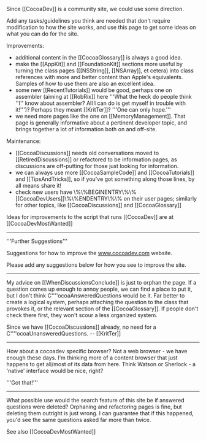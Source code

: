 Since [[CocoaDev]] is a community site, we could use some direction.

Add any tasks/guidelines you think are needed that don't require modification to how the site works, and use this page to get some ideas on what you can do for the site.

Improvements:

* additional content in the [[CocoaGlossary]] is always a good idea.
* make the [[AppKit]] and [[FoundationKit]] sections more useful by turning the class pages ([[NSString]], [[NSArray]], et cetera) into class references with more and better content than Apple's equivalents. Samples of how to use them are also an excellent idea.
* some new [[RecentTutorials]] would be good, perhaps one on assembler (aiming at [[RobRix]] here '''What the heck do people think ''I'' know about assembler? All I can do is get myself in trouble with it!''')? Perhaps they meant [[KritTer]]? '''One can only hope.'''
* we need more pages like the one on [[MemoryManagement]]. That page is generally informative about a pertinent developer topic, and brings together a lot of information both on and off-site.


Maintenance:

* [[CocoaDiscussions]] needs old conversations moved to [[RetiredDiscussions]] or refactored to be information pages, as discussions are off-putting for those just looking for information.
* we can always use more [[CocoaSampleCode]] and [[CocoaTutorials]] and [[TipsAndTricks]], so if you've got something along those lines, by all means share it!
* check new users have \\%\\%BEGINENTRY\\%\\%[[CocoaDevUsers]]\\%\\%ENDENTRY\\%\\% on their user pages; similarly for other topics, like [[CocoaDiscussions]] and [[CocoaGlossary]]


Ideas for improvements to the script that runs [[CocoaDev]] are at [[CocoaDevMostWanted]]

----

'''Further Suggestions'''

Suggestions for how to improve the www.cocoadev.com website.

Please add any suggestions below for how you see to improve the site.

----

My advice on [[WhenDiscussionsConclude]] is just to orphan the page. If a question comes up enough to annoy people, we can find a place to put it, but I don't think C''''ocoaAnsweredQuestions would be it. Far better to create a logical system, perhaps attaching the question to the class that provokes it, or the relevant section of the [[CocoaGlossary]]. If people don't check there first, they won't scour a less organized system.

Since we have [[CocoaDiscussions]] already, no need for a C''''ocoaUnansweredQuestions. -- [[KritTer]]

----
How about a cocoadev specific browser? Not a web browser - we have enough these days. I'm thinking more of a content browser that just happens to get all/most of its data from here. Think Watson or Sherlock - a 'native' interface would be nice, right?

'''Got that!'''

----

What possible use would the search feature of this site be if answered questions were deleted? Orphaning and refactoring pages is fine, but deleting them outright is just wrong. I can guarantee that if this happened, you'd see the same questions asked far more than twice.

See also [[CocoaDevMostWanted]]
